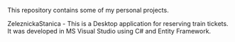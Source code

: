This repository contains some of my personal projects.

ZeleznickaStanica - This is a Desktop application for reserving train tickets. It was developed in MS Visual Studio using C# and Entity Framework.
